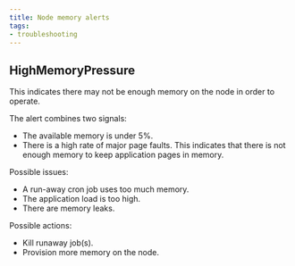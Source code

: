 ```yaml
---
title: Node memory alerts
tags:
- troubleshooting
---
```



## HighMemoryPressure

This indicates there may not be enough memory on the node in order to operate.

The alert combines two signals:
* The available memory is under 5%.
* There is a high rate of major page faults.  This indicates that there is not enough memory to keep application pages in memory.

Possible issues:
* A run-away cron job uses too much memory.
* The application load is too high.
* There are memory leaks.

Possible actions:
* Kill runaway job(s).
* Provision more memory on the node.
